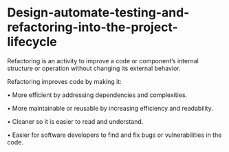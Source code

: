 ﻿# Design-automate-testing-and-refactoring-into-the-project-lifecycle

 
Refactoring is an activity to improve a code or component’s internal structure or operation without 
changing its external behavior.


Refactoring improves code by making it:

• More efficient by addressing dependencies and complexities.

• More maintainable or reusable by increasing efficiency and readability.

• Cleaner so it is easier to read and understand.

• Easier for software developers to find and fix bugs or vulnerabilities in the code.


